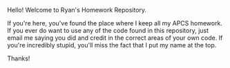 Hello! Welcome to Ryan's Homework Repository.

If you're here, you've found the place where I keep all my APCS homework. If you ever do want to use any of the code found in this repository, just email me saying you did and credit in the correct areas of your own code. If you're incredibly stupid, you'll miss the fact that I put my name at the top.

Thanks!
